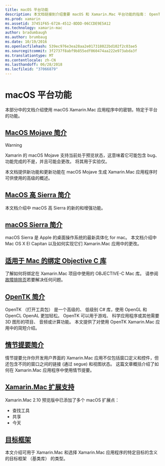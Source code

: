 ```yaml
---
title: macOS 平台功能
description: 本文档链接到介绍重要 macOS 和 Xamarin.Mac 平台功能的指南： OpenTK，情节提要、 扩展和的详细信息。
ms.prod: xamarin
ms.assetid: 37451F65-672A-4512-8DDD-06CCDE9E5A12
ms.technology: xamarin-mac
author: bradumbaugh
ms.author: brumbaug
ms.date: 10/19/2016
ms.openlocfilehash: 539ec976e3ea28aa2e017318022bd102f2c03ae5
ms.sourcegitcommit: 3f2737f8abf9b855edf060474aa222e973abda3f
ms.translationtype: MT
ms.contentlocale: zh-CN
ms.lasthandoff: 06/28/2018
ms.locfileid: "37066879"
---
```

# <a name="macos-platform-features"></a>macOS 平台功能

本部分中的文档介绍使用 macOS Xamarin.Mac 应用程序中的密钥，特定于平台的功能。

## <a name="introduction-to-macos-mojavemacplatformintroduction-to-macos-mojaveindexmd"></a>[MacOS Mojave 简介](~/mac/platform/introduction-to-macos-mojave/index.md)

> [!WARNING]
> Xamarin 的 macOS Mojave 支持当前处于预览状态，这意味着它可能包含 bug、 功能完成的不是，并且可能会更改。 将其用于实验仅。

本文档提供新功能和更新功能在 macOS Mojave 生成 Xamarin.Mac 应用程序时可供使用的高级的概述。

## <a name="introduction-to-macos-high-sierramacplatformintroduction-to-macos-high-sierraindexmd"></a>[MacOS 高 Sierra 简介](~/mac/platform/introduction-to-macos-high-sierra/index.md)

本文档介绍中 macOS 高 Sierra 的新的和增强功能。

## <a name="introduction-to-macos-sierramacplatformintroduction-to-macos-sierraindexmd"></a>[macOS Sierra 简介](~/mac/platform/introduction-to-macos-sierra/index.md)

macOS Sierra 是 Apple 的桌面操作系统的最新具体化 for mac。 本文档介绍中 Mac OS X El Capitan 以及如何实现它们 Xamarin.Mac 应用中的更改。

## <a name="binding-objective-c-libraries-for-macbindingmd"></a>[适用于 Mac 的绑定 Objective C 库](binding.md)

了解如何将绑定在 Xamarin.Mac 项目中使用的 OBJECTIVE-C Mac 库。
请参阅[故障排除页](~/cross-platform/macios/binding/troubleshooting.md)若要解决任何问题。

## <a name="introduction-to-opentkmacplatformopentkmd"></a>[OpenTK 简介](~/mac/platform/opentk.md)

OpenTK （打开工具包） 是一个高级的、 低级别 C# 库，使用 OpenGL 和 OpenCL OpenAL 更加轻松。 OpenTK 可以用于游戏、 科学应用程序或其他需要 3D 图形的项目、 音频或计算功能。 本文提供了对使用 OpenTK Xamarin.Mac 应用中的简短介绍。

## <a name="introduction-to-storyboardsmacplatformstoryboardsindexmd"></a>[情节提要简介](~/mac/platform/storyboards/index.md)

情节提要允许你开发用户界面的 Xamarin.Mac 应用不仅包括窗口定义和控件，但还包含不同的窗口之间的链接 (通过 segue) 和视图状态。 这篇文章概括介绍了如何在 Xamarin.Mac 应用程序中使用情节提要。

## <a name="xamarinmac-extension-supportmacplatformextensionsmd"></a>[Xamarin.Mac 扩展支持](~/mac/platform/extensions.md)

Xamarin.Mac 2.10 预览版中已添加了多个 macOS 扩展点：

- 查找工具
- 共享
- 今天

## <a name="target-frameworksmacplatformtarget-frameworkmd"></a>[目标框架](~/mac/platform/target-framework.md)

本文介绍可用于 Xamarin.Mac 和选择 Xamarin.Mac 应用程序的特定目标的含义的目标框架 （基类库） 的类型。
